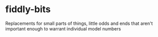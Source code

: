 # fiddly-bits

Replacements for small parts of things, little odds and ends that aren't important enough to warrant individual model numbers
